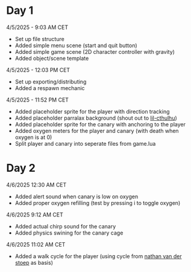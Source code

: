 # Day 1
4/5/2025 - 9:03 AM CET
- Set up file structure
- Added simple menu scene (start and quit button)
- Added simple game scene (2D character controller with gravity)
- Added object/scene template 

4/5/2025 - 12:03 PM CET
- Set up exporting/distributing
- Added a respawn mechanic

4/5/2025 - 11:52 PM CET
- Added placeholder sprite for the player with direction tracking
- Added placeholder parralax background (shout out to [lil-cthulhu](https://lil-cthulhu.itch.io/pixel-art-cave-background))
- Added placeholder sprite for the canary with anchoring to the player 
- Added oxygen meters for the player and canary (with death when oxygen is at 0)
- Split player and canary into seperate files from game.lua

# Day 2
4/6/2025 12:30 AM CET
- Added alert sound when canary is low on oxygen
- Added proper oxygen refilling (test by pressing i to toggle oxygen)

4/6/2025 9:12 AM CET
- Added actual chirp sound for the canary
- Added physics swining for the canary cage

4/6/2025 11:02 AM CET
- Added a walk cycle for the player (using cycle from [nathan van der stoep](https://nathanvanderstoep.itch.io/walk-cycle-template) as basis)
